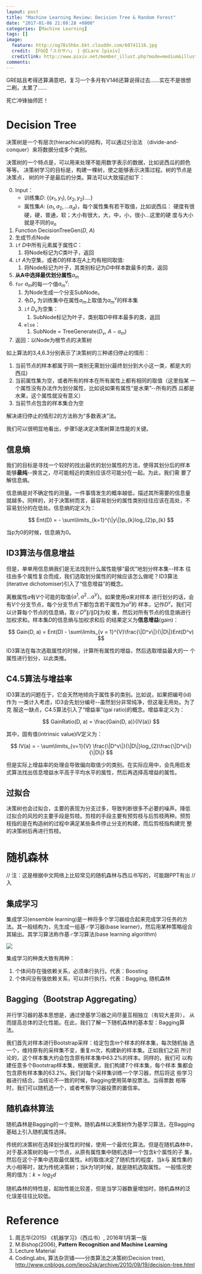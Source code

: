 ```yaml
---
layout: post
title: "Machine Learning Review: Decision Tree & Random Forest"
date: "2017-01-06 21:08:28 +0800"
categories: [Machine Learning]
tags: []
image: 
  feature: http://og78s5hbx.bkt.clouddn.com/60741116.jpg
  credit: 【FGO】「スカサハ」 | @CLare [pixiv] 
  creditlink: http://www.pixiv.net/member_illust.php?mode=medium&illust_id=60741116
comments: 
---
```


GRE姑且考得还算满意吧，复习一个多月有V146还算说得过去……实在不是很想
二刷，太累了……

死亡冲锋抽师匠！

# Decision Tree

决策树是一个有层次(hierachical)的结构，可以通过分治法
（divide-and-conquer）来将数据分成多个类别。

决策树的一个特点是，可以用来处理不能用数字表示的数据，比如说西瓜的颜色
等等。
决策树学习的目标是，构建一棵树，使之能够表示决策过程。树的节点是决策点，
树的叶子是最后的分类。算法可以大致描述如下：


0. Input：
   - 训练集$D$: $\{(x_1, y_1), (x_2, y_2)....\}$
   - 属性集$A$: $\{a_1, a_2,...a_d\}$，每个属性集有若干取值，比如说西瓜：
     硬度有很硬，硬，普通，软；大小有很大，大，中，小，很小...这里的硬
     度与大小就是不同的$a_n$
1. Function DecisionTreeGen($D$, $A$)
2. 生成节点Node
3. `if` $D$中所有元素属于属性$C$：
    1. 将Node标记为$C$类叶子，返回
4. `if` $A$为空集，或者$D$的样本在$A$上均有相同取值:
    1. 将Node标记为叶子，其类别标记为$D$中样本数最多的类，返回
5. **从A中选择最优划分属性**$a_m$
6. `for` $a_m$的每一个值$a_m^v$:
    1. 为Node生成一个分支SubNode。
    2. 令$D_v$ 为训练集中在属性$a_m$上取值为$a_m^v$的样本集
    3. `if` $D_v$为空集：
       1. SubNode标记为叶子，类别取$D$中样本最多的类，返回
    4. `else`：
       1. SubNode = TreeGenerate($D_v$, $A - a_m$)
7. 返回：以Node为根节点的决策树

如上算法的3,4,6.3分别表示了决策树的三种递归停止的情形：
1. 当前节点的样本都属于同一类别无需划分(最终划分到大小这一类，都是大的西瓜)
2. 当前属性集为空，或者所有的样本在所有属性上都有相同的取值（这里指某
   一个属性没有办法作为划分属性，比如说如果有属性“是水果”--所有的西
   瓜都是水果，这个属性就没有意义）
3. 当前节点包含的样本集合为空

解决递归停止的情形2的方法称为“多数表决”法。

我们可以很明显地看出，步骤5是决定决策树算法性能的关键。

## 信息熵

我们的目标是寻找一个较好的找出最优的划分属性的方法，使得其划分后的样本
能够**最纯**--换言之，尽可能相近的类别应该尽可能分在一起。为此，我们需
要了解信息熵。

信息熵是对不确定性的测量。一件事情发生的概率越低，描述其所需要的信息量
就越多。同样的，对于决策树而言，最容易划分的属性类别往往应该在高处，不
容易划分的在低处。信息熵的定义为：

$$
Ent(D) = - \sum\limits_{k=1}^{\|y\|}p_{k}log_{2}p_{k}
$$

当p为0的时候，信息熵为0。

## ID3算法与信息增益

但是，单单用信息熵我们是无法找到什么属性能够“最优”地划分样本集--样本
往往由多个属性复合而成，我们选取划分属性的时候应该怎么做呢？ID3算法
(iterative dichotomiser)引入了“信息增益”的概念。

离散属性$a$有$V$个可能的取值$\{a^1, a^2...a^V\}$。如果使用$a$来对样本
进行划分的话，会有$V$个分支节点，每个分支节点下都包含若干属性为$a^v$的
样本，记作$D^v$。我们可以计算每个节点的信息熵，取$\|D^v\| / \|D\|$为权
重，然后对所有节点的信息熵进行加权求和。样本集$D$的信息熵与加权求和后
的结果定义为**信息增益**(gain)：

$$
Gain(D, a) = Ent(D) - \sum\limits_{v = 1}^{V}\frac{\|D^v\|}{\|D\|}Ent(D^v)
$$

ID3算法在每次选取属性的时候，计算所有属性的增益，然后选取增益最大的一
个属性进行划分，以此类推。


## C4.5算法与增益率

ID3算法的问题在于，它会天然地倾向于属性多的类别。比如说，如果把编号(id)作为
一类计入考虑，ID3会先划分编号--虽然划分非常纯净，但这毫无用处。为了克
服这一缺点，C4.5算法引入了“增益率”(gai ratio)的概念。增益率定义为：

$$
GainRatio(D, a) = \frac{Gain(D, a)}{IV(a)}
$$

其中，固有值(intrinsic value)$IV$定义为：

$$
IV(a) = - \sum\limits_{v=1}{V} \frac{\|D^v\|}{\|D\|}log_{2}\frac{\|D^v\|}{\|D\|}
$$

但是实际上增益率的处理会导致偏向取值少的类别。在实际应用中，会先用启发
式算法找出信息增益水平高于平均水平的属性，然后再选择高增益的属性。


## 过拟合

决策树也会过拟合，主要的表现为分支过多，导致判断很多不必要的噪声。降低
过拟合的风险的主要手段是剪枝。剪枝的手段主要有预剪枝与后剪枝两种。预剪
枝指的是在构造树的过程中满足某些条件停止分支的构建，而后剪枝指构建完
整的决策树后再进行剪枝。

# 随机森林

// 注：这是根据中文网络上比较常见的随机森林与西瓜书写的，可能跟PPT有出
// 入

## 集成学习

集成学习(ensemble learning)是一种将多个学习器组合起来完成学习任务的方
法。其一般结构为，先生成一组基<span color="black">♂</span>学习器(base
learner)，然后用某种策略组合其输出。其学习算法称作基<span color="black">♂</span>学习算法(base learning algorithm)

![](http://images.cnitblog.com/blog/633472/201410/181942114048093.png)

集成学习的种类大致有两种：
1. 个体间存在强依赖关系，必须串行执行。代表：Boosting
2. 个体间没有强依赖关系，可以并行执行。代表：Bagging, 随机森林
## Bagging（Bootstrap Aggregating）

并行学习器的基本思想是，通过使基学习器之间尽量互相独立（有较大差异），
从而提高总体的泛化性能。在此，我们了解一下随机森林的基本型：Bagging算
法。

我们首先对样本进行Bootstrap采样：给定包含$m$个样本的样本集，每次随机抽
选一个，维持原有的采样集不变，重复$m$次，构建新的样本集。正如我们之前
所讨论的，这个样本集大约会包含原有样本集中63.2%的样本。同样的，我们可
以构建任意多个Bootstrap样本集，根据需求，我们构建$T$个样本集，每个样本
集都会包含原有样本集的63.2%。我们对每个采样集训练一个学习器，然后将这
些学习器进行结合。当结论不一致的时候，Bagging使用简单投票法。当得票数
相等时，我们可以随机选一个，或者考察学习器投票的置信率。



## 随机森林算法

随机森林是Bagging的一个变种。随机森林以决策树作为基学习算法，在Bagging
基础上引入随机属性选择。

传统的决策树在选择划分属性的时候，使用一个最优化算法。但是在随机森林中，
对于基决策树的每一个节点，从原有属性集中随机选择一个包含$k$个属性的子
集，然后在这个子集中选取最优属性。$k$的取值决定了随机性的程度，当$k$与
属性集的大小相等时，就为传统决策树；当$k$为1的时候，就是随机选取属性。
一般情况使用的值为：$k=log_{2}d$

随机森林的特性是，起始性能比较差，但是当学习器数量增加时，随机森林的泛
化误差往往比较低。

# Reference

1. 周志华(2015) 《机器学习》（西瓜书）, 2016年1月第一版
2. M.Bishop(2006), __Pattern Recognition and Machine Learning__
3. Lecture Material 
4. CodingLabs, 算法杂货铺——分类算法之决策树(Decision tree),
http://www.cnblogs.com/leoo2sk/archive/2010/09/19/decision-tree.html
